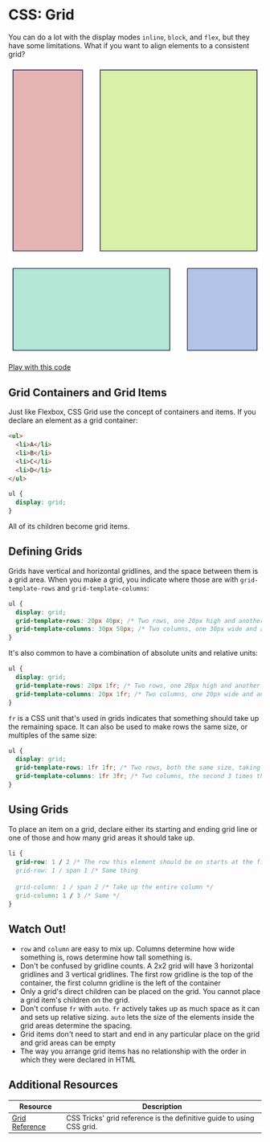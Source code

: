 # CSS: Grid

You can do a lot with the display modes `inline`, `block`, and `flex`, but they have some limitations. What if you want to align elements to a consistent grid?

![Example of a grid](assets/grid-1.png)

[Play with this code](https://github.com/sikaeducation/css-grid-usage)

## Grid Containers and Grid Items

Just like Flexbox, CSS Grid use the concept of containers and items. If you declare an element as a grid container:

```html
<ul>
  <li>A</li>
  <li>B</li>
  <li>C</li>
  <li>D</li>
</ul>
```

```css
ul {
  display: grid;
}
```

All of its children become grid items.

## Defining Grids

Grids have vertical and horizontal gridlines, and the space between them is a grid area. When you make a grid, you indicate where those are with `grid-template-rows` and `grid-template-columns`:

```css
ul {
  display: grid;
  grid-template-rows: 20px 40px; /* Two rows, one 20px high and another 40px high */
  grid-template-columns: 30px 50px; /* Two columns, one 30px wide and another 50px wide */
}
```

It's also common to have a combination of absolute units and relative units:

```css
ul {
  display: grid;
  grid-template-rows: 20px 1fr; /* Two rows, one 20px high and another taking up whatever is left */
  grid-template-columns: 20px 1fr; /* Two columns, one 20px wide and another taking up whatever is left */
}
```

`fr` is a CSS unit that's used in grids indicates that something should take up the remaining space. It can also be used to make rows the same size, or multiples of the same size:

```css
ul {
  display: grid;
  grid-template-rows: 1fr 1fr; /* Two rows, both the same size, taking up half the width of the container */
  grid-template-columns: 1fr 3fr; /* Two columns, the second 3 times the size of the first */
}
```

## Using Grids

To place an item on a grid, declare either its starting and ending grid line or one of those and how many grid areas it should take up.

```css
li {
  grid-row: 1 / 2 /* The row this element should be on starts at the first row gridline and ends at the second row gridline
  grid-row: 1 / span 1 /* Same thing

  grid-column: 1 / span 2 /* Take up the entire column */
  grid-column: 1 / 3 /* Same */
}
```

## Watch Out!

* `row` and `column` are easy to mix up. Columns determine how wide something is, rows determine how tall something is.
* Don't be confused by gridline counts. A 2x2 grid will have 3 horizontal gridlines and 3 vertical gridlines. The first row gridline is the top of the container, the first column gridline is the left of the container
* Only a grid's direct children can be placed on the grid. You cannot place a grid item's children on the grid.
* Don't confuse `fr` with `auto`. `fr` actively takes up as much space as it can and sets up relative sizing. `auto` lets the size of the elements inside the grid areas determine the spacing.
* Grid items don't need to start and end in any particular place on the grid and grid areas can be empty
* The way you arrange grid items has no relationship with the order in which they were declared in HTML

## Additional Resources

| Resource | Description |
| --- | --- |
| [Grid Reference](https://css-tricks.com/snippets/css/complete-guide-grid/) | CSS Tricks' grid reference is the definitive guide to using CSS grid. |
